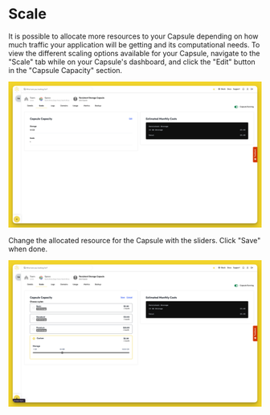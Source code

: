 # Scale

It is possible to allocate more resources to your Capsule depending on how much traffic your application will be getting and its computational needs. To view the different scaling options available for your Capsule, navigate to the "Scale" tab while on your Capsule's dashboard, and click the "Edit" button in the "Capsule Capacity" section.

![Scale a Capsule](../.gitbook/assets/storage-capsule/scale/storage-scale-edit.png)

Change the allocated resource for the Capsule with the sliders. Click "Save" when done.

![Configure Capsule Capacity](../.gitbook/assets/storage-capsule/scale/storage-scale-custom.png)